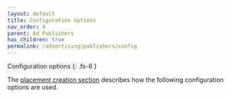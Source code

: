 ```yaml
---
layout: default
title: Configuration options
nav_order: 4
parent: Ad Publishers
has_children: true
permalink: /advertising/publishers/config
---
```


Configuration options
{: .fs-6 }

The [placement creation section](/advertising/publishers/placement) describes how the following configuration options are used.
